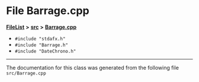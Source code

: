 

# File Barrage.cpp



[**FileList**](files.md) **>** [**src**](dir_68267d1309a1af8e8297ef4c3efbcdba.md) **>** [**Barrage.cpp**](Barrage_8cpp.md)





* `#include "stdafx.h"`
* `#include "Barrage.h"`
* `#include "DateChrono.h"`


































































------------------------------
The documentation for this class was generated from the following file `src/Barrage.cpp`

